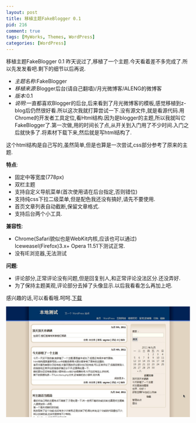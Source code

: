 ```yaml
--- 
layout: post
title: 移植主题FakeBlogger 0.1
pid: 216
comment: true
tags: [MyWorks, Themes, WordPress]
categories: [WordPress]
---
```

移植主题FakeBlogger 0.1
昨天说过了,移植了一个主题.今天看着差不多完成了.所以先发发看吧.剩下的细节以后再说.

* _主题名称_:FakeBlogger
* _移植来源_:Blogger后台(请自己翻墙)/月光微博客/ALENG的微博客
* _版本_:0.1
* _说明_:一直都喜欢Blogger的后台,后来看到了月光微博客的模板,感觉移植到z-blog后仍然很好看.所以这次我就打算尝试一下.没有源文件,就是看源代码.用Chrome的开发者工具定位,看Html结构.因为是blogger的主题,所以我就叫它FakeBlogger了.第一次做,用的时间长了点,从开关到入门用了不少时间.入门之后就快多了.将素材下载下来,然后就是写html结构了.

这个html结构是自己写的,虽然简单,但是也算是一次尝试,css部分参考了原来的主题.

__特点__: 

- 固定中等宽度(778px)
- 双栏主题
- 支持自定义导航菜单(首次使用请在后台指定,否则错位)
- 支持纯css下拉二级菜单,但是配色我还没有搞好,请先不要使用.
- 首页文章列表自动截断,保留文章格式.
- 支持后台两个小工具.

__兼容性__:

- Chrome(Safari貌似也是WebKit内核,应该也可以通过)   Iceweasel(Firefox)3.x+  Opera 11.51下测试正常.
- 没有IE浏览器,无法测试

__问题__:

- 评论部分,正常评论没有问题,但是回复别人,和正常评论没法区分.还没弄好.
- 为了保持主题美观,评论部分去掉了头像显示.以后我看看怎么再加上吧.

感兴趣的话,可以看看哦.呵呵.[下载](/uploads/2011/09/fakebloggerV0.1.zip)

![](/uploads/2011/09/05_01.jpg)

